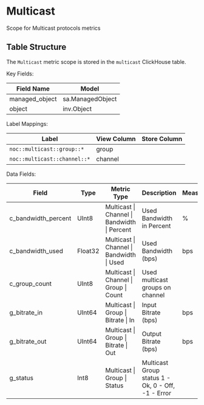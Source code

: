 # Multicast

Scope for Multicast protocols metrics

## Table Structure
The `Multicast` metric scope is stored
in the `multicast` ClickHouse table.

Key Fields:

| Field Name | Model |
| --- | --- |
| managed_object | sa.ManagedObject |
| object | inv.Object |


Label Mappings:

| Label | View Column | Store Column |
| --- | --- | --- |
| `noc::multicast::group::*` | group |  |
| `noc::multicast::channel::*` | channel |  |


Data Fields:

| Field | Type | Metric Type | Description | Measure | Units | Scale |
| --- | --- | --- | --- | --- | --- | --- |
| <a id="multicast-channel-bandwidth-percent"></a>c_bandwidth_percent | UInt8 | Multicast \| Channel \| Bandwidth \| Percent | Used Bandwidth in Percent | % | % | 1 |
| <a id="multicast-channel-bandwidth-used"></a>c_bandwidth_used | Float32 | Multicast \| Channel \| Bandwidth \| Used | Used Bandwidth (bps) | bps | bit/s | 1 |
| <a id="multicast-channel-group-count"></a>c_group_count | UInt8 | Multicast \| Channel \| Group \| Count | Used multicast groups on channel |  | 1 | 1 |
| <a id="multicast-group-bitrate-in"></a>g_bitrate_in | UInt64 | Multicast \| Group \| Bitrate \| In | Input Bitrate (bps) | bps | bit/s | 1 |
| <a id="multicast-group-bitrate-out"></a>g_bitrate_out | UInt64 | Multicast \| Group \| Bitrate \| Out | Output Bitrate (bps) | bps | bit/s | 1 |
| <a id="multicast-group-status"></a>g_status | Int8 | Multicast \| Group \| Status | Multicast Group status 1 - Ok, 0 - Off, -1 - Error  |  | status | 1 |